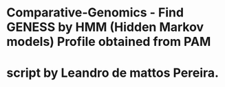 # Comparative-Genomics - Find GENESS by HMM (Hidden Markov models) Profile obtained from PAM
# script by Leandro de mattos Pereira.

